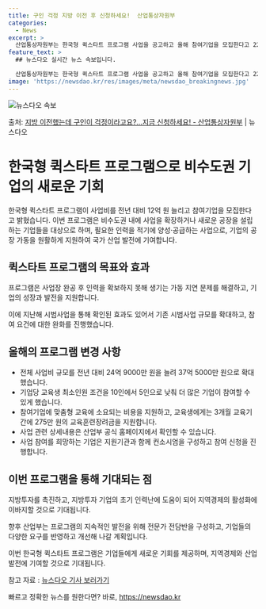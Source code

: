 ```yaml
---
title: 구인 걱정 지방 이전 후 신청하세요!  산업통상자원부
categories:
  - News
excerpt: >
  산업통상자원부는 한국형 퀵스타트 프로그램 사업을 공고하고 올해 참여기업을 모집한다고 22일 밝혔다. 퀵스타트…
feature_text: >
  ## 뉴스다오 실시간 뉴스 속보입니다.

  산업통상자원부는 한국형 퀵스타트 프로그램 사업을 공고하고 올해 참여기업을 모집한다고 22일 밝혔다. 퀵스타트…
image: 'https://newsdao.kr/res/images/meta/newsdao_breakingnews.jpg'
---
```


![뉴스다오 속보](https://newsdao.kr/res/images/meta/newsdao_breakingnews.jpg)

<p>출처: <a href="https://newsdao.kr/3204" rel="dofollow">지방 이전했는데 구인이 걱정이라고요?…지금 신청하세요! - 산업통상자원부</a> | 뉴스다오</p>

<h1>한국형 퀵스타트 프로그램으로 비수도권 기업의 새로운 기회</h1>

한국형 퀵스타트 프로그램이 사업비를 전년 대비 12억 원 늘리고 참여기업을 모집한다고 밝혔습니다. 이번 프로그램은 비수도권 내에 사업을 확장하거나 새로운 공장을 설립하는 기업들을 대상으로 하며, 필요한 인력을 적기에 양성·공급하는 사업으로, 기업의 공장 가동을 원활하게 지원하여 국가 산업 발전에 기여합니다. 

<h2>퀵스타트 프로그램의 목표와 효과</h2>
<p data-ke-size="size16">프로그램은 사업장 완공 후 인력을 확보하지 못해 생기는 가동 지연 문제를 해결하고, 기업의 성장과 발전을 지원합니다.</p>

이에 지난해 시범사업을 통해 확인된 효과도 있어서 기존 시범사업 규모를 확대하고, 참여 요건에 대한 완화를 진행했습니다.

<h2>올해의 프로그램 변경 사항</h2>
<ul>
  <li>전체 사업비 규모를 전년 대비 24억 9000만 원을 늘려 37억 5000만 원으로 확대했습니다.</li>
  <li>기업당 교육생 최소인원 조건을 10인에서 5인으로 낮춰 더 많은 기업이 참여할 수 있게 했습니다.</li>
  <li>참여기업에 맞춤형 교육에 소요되는 비용을 지원하고, 교육생에게는 3개월 교육기간에 275만 원의 교육훈련장려금을 지원합니다.</li>
  <li>사업 관련 상세내용은 산업부 공식 홈페이지에서 확인할 수 있습니다.</li>
  <li>사업 참여를 희망하는 기업은 지원기관과 함께 컨소시엄을 구성하고 참여 신청을 진행합니다.</li>
</ul>

<h2>이번 프로그램을 통해 기대되는 점</h2>
<p data-ke-size="size16">지방투자를 촉진하고, 지방투자 기업의 초기 인력난에 도움이 되어 지역경제의 활성화에 이바지할 것으로 기대됩니다.</p>
<p data-ke-size="size16">향후 산업부는 프로그램의 지속적인 발전을 위해 전문가 전담반을 구성하고, 기업들의 다양한 요구를 반영하고 개선해 나갈 계획입니다.</p>

이번 한국형 퀵스타트 프로그램은 기업들에게 새로운 기회를 제공하며, 지역경제와 산업발전에 기여할 것으로 기대됩니다.

참고 자료 : <a href="https://newsdao.kr/3204">뉴스다오 기사 보러가기</a> 

빠르고 정확한 뉴스를 원한다면? 바로, <a href="https://newsdao.kr" rel="dofollow">https://newsdao.kr</a>


